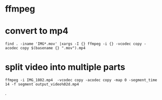 # ffmpeg

# convert to mp4

	find . -iname 'IMG*.mov' |xargs -I {} ffmpeg -i {} -vcodec copy -acodec copy $(basename {} ".mov").mp4


# split video into multiple parts

	ffmpeg -i IMG_1802.mp4  -vcodec copy -acodec copy -map 0 -segment_time 14 -f segment output_video%02d.mp4

.
